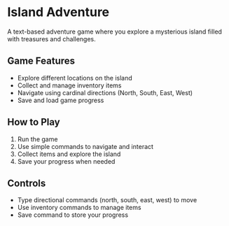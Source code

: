 # Island Adventure

A text-based adventure game where you explore a mysterious island filled with treasures and challenges.

## Game Features
- Explore different locations on the island
- Collect and manage inventory items
- Navigate using cardinal directions (North, South, East, West)
- Save and load game progress

## How to Play
1. Run the game
2. Use simple commands to navigate and interact
3. Collect items and explore the island
4. Save your progress when needed

## Controls
- Type directional commands (north, south, east, west) to move
- Use inventory commands to manage items
- Save command to store your progress
